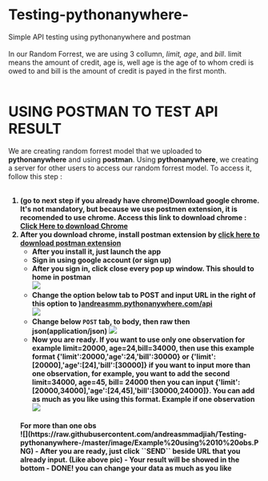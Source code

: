 # Testing-pythonanywhere-
Simple API testing using pythonanywhere and postman
<br><br>
In our Random Forrest, we are using 3 collumn, <i>limit, age</i>, and <i>bill</i>. limit means the amount of credit, age is, well age is the age of to whom credi is owed to and bill is the amount of credit is payed in the first month.
<br><br>

# USING POSTMAN TO TEST API RESULT

We are creating random forrest model that we uploaded to <b>pythonanywhere</b> and using <b>postman</b>. Using <b>pythonanywhere</b>, we creating a server for other users to access our random forrest model. To access it, follow this step :
<br><br>
<b>
1. (go to next step if you already have chrome)Download google chrome. It's not mandatory, but because we use <b>postmen</b> extension, it is recomended to use chrome. Access this link to download chrome : [Click Here to download Chrome](https://www.google.com/chrome/) 
2. After you download chrome, install <b>postman</b> extension by [click here to download postman extension](https://chrome.google.com/webstore/detail/postman/fhbjgbiflinjbdggehcddcbncdddomop?hl=en) 
   - After you install it, just launch the app
    - Sign in using google account (or sign up)
    - After you sign in, click close every pop up window. This should to home in postman <br> ![](https://raw.githubusercontent.com/andreasmmadjiah/Testing-pythonanywhere-/master/image/1.%20close%20create.PNG)
    - Change the option below tab to POST and input URL in the right of this option to )[andreasmm.pythonanywhere.com/api](andreasmm.pythonanywhere.com/api) <br>![](https://raw.githubusercontent.com/andreasmmadjiah/Testing-pythonanywhere-/master/image/2.%20new%20tab%20and%20post.PNG) 
    - Change below ``POST`` tab, to body, then raw then json(application/json)
    ![](https://raw.githubusercontent.com/andreasmmadjiah/Testing-pythonanywhere-/master/image/3.%20Change%20below%20tab%20jo%20body.PNG)
    - Now you are ready. If you want to use only one observation for example limit=20000, age=24,bill=34000, then use this example format {'limit':20000,'age':24,'bill':30000} or {'limit':[20000],'age':[24],'bill':[30000]} if you want to input more than one observation, for example, you want to add the second limit=34000, age=45, bill= 24000 then you can input {'limit':[20000,34000],'age':[24,45],'bill':[30000,24000]}. You can add as much as you like using this format. Example if one observation
    ![](https://raw.githubusercontent.com/andreasmmadjiah/Testing-pythonanywhere-/master/image/Example%20using%20one%20obs.PNG)
    <br>
    For more than one obs <br>
    ![](https://raw.githubusercontent.com/andreasmmadjiah/Testing-pythonanywhere-/master/image/Example%20using%2010%20obs.PNG)
    - After you are ready, just click ``SEND`` beside URL that you already input. (Like above pic)
    - Your result will be showed in the bottom
    - DONE! you can change your data as much as you like 
 
</b>
